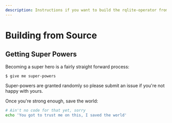 ```yaml
---
description: Instructions if you want to build the rqlite-operator from source.
---
```


# Building from Source

## Getting Super Powers

Becoming a super hero is a fairly straight forward process:

```
$ give me super-powers
```

 Super-powers are granted randomly so please submit an issue if you're not happy with yours.

Once you're strong enough, save the world:

```bash
# Ain't no code for that yet, sorry
echo 'You got to trust me on this, I saved the world'
```


